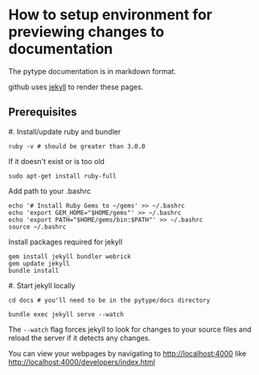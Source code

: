 ---
---

# How to setup environment for previewing changes to documentation

The pytype documentation is in markdown format.

github uses [jekyll](https://jekyllrb.com/docs/) to render these pages.

## Prerequisites

#.  Install/update ruby and bundler

```shell
ruby -v # should be greater than 3.0.0
```

If it doesn't exist or is too old

```shell
sudo apt-get install ruby-full
```

Add path to your .bashrc

```shell
echo '# Install Ruby Gems to ~/gems' >> ~/.bashrc
echo 'export GEM_HOME="$HOME/gems"' >> ~/.bashrc
echo 'export PATH="$HOME/gems/bin:$PATH"' >> ~/.bashrc
source ~/.bashrc
```

Install packages required for jekyll

```shell
gem install jekyll bundler webrick
gem update jekyll
bundle install
```

#.  Start jekyll locally

```shell
cd docs # you'll need to be in the pytype/docs directory

bundle exec jekyll serve --watch
```

The `--watch` flag forces jekyll to look for changes to your source files and
reload the server if it detects any changes.

You can view your webpages by navigating to [http://localhost:4000](http://localhost:4000) like
[http://localhost:4000/developers/index.html](http://localhost:4000/developers/index.html)




